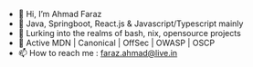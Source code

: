 - 👋 Hi, I’m Ahmad Faraz
- 🌱  Java, Springboot, React.js & Javascript/Typescript mainly
-  👀 Lurking into the realms of bash, nix, opensource projects
- 💞️ Active MDN | Canonical | OffSec | OWASP | OSCP
- 📫 How to reach me : faraz.ahmad@live.in

<!---
cloakedsec/cloakedsec is a ✨ special ✨ repository because its `README.md` (this file) appears on your GitHub profile.
You can click the Preview link to take a look at your changes.
--->
